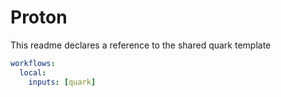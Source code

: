 
# Proton

This readme declares a reference to the shared quark template

``` yaml
workflows:
  local:
    inputs: [quark]
```
